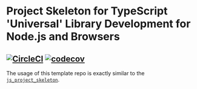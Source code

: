 # Project Skeleton for TypeScript 'Universal' Library Development for Node.js and Browsers

[![CircleCI](https://circleci.com/gh/junkurihara/ts_project_skeleton.svg?style=svg)](https://circleci.com/gh/junkurihara/ts_project_skeleton)
[![codecov](https://codecov.io/gh/junkurihara/ts_project_skeleton/branch/develop/graph/badge.svg)](https://codecov.io/gh/junkurihara/ts_project_skeleton)
---

The usage of this template repo is exactly similar to the [`js_project_skeleton`](https://github.com/junkurihara/js_project_skeleton).
